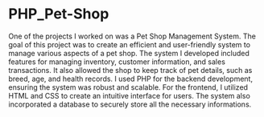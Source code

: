 # PHP_Pet-Shop
One of the projects I worked on was a Pet Shop Management System. The goal of this project was to create an efficient and user-friendly system to manage various aspects of a pet shop.
The system I developed included features for managing inventory, customer information, and sales transactions. It also allowed the shop to keep track of pet details, such as breed, age, and health records.
I used PHP for the backend development, ensuring the system was robust and scalable. For the frontend, I utilized HTML and CSS to create an intuitive interface for users. The system also incorporated a database to securely store all the necessary informations.
